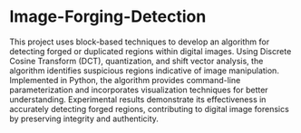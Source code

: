 # Image-Forging-Detection
This project uses block-based techniques to develop an algorithm for detecting forged or duplicated regions within digital images. Using Discrete Cosine Transform (DCT), quantization, and shift vector analysis, the algorithm identifies suspicious regions indicative of image manipulation. Implemented in Python, the algorithm provides command-line parameterization and incorporates visualization techniques for better understanding. Experimental results demonstrate its effectiveness in accurately detecting forged regions, contributing to digital image forensics by preserving integrity and authenticity.
